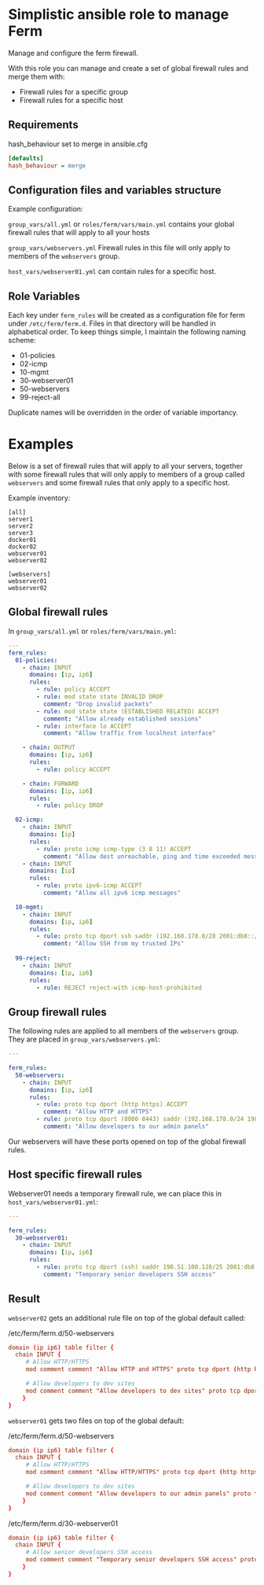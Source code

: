 Simplistic ansible role to manage Ferm
==========

Manage and configure the ferm firewall.

With this role you can manage and create a set of global firewall rules and merge them with:
- Firewall rules for a specific group
- Firewall rules for a specific host


Requirements
------------

hash\_behaviour set to merge in ansible.cfg

```ini
[defaults]
hash_behaviour = merge
```


Configuration files and variables structure
-------------------------------------------


Example configuration:

`group_vars/all.yml` or `roles/ferm/vars/main.yml` contains your global firewall rules that will apply to all your hosts
  
`group_vars/webservers.yml` Firewall rules in this file will only apply to members of the `webservers` group.
  
`host_vars/webserver01.yml` can contain rules for a specific host.


Role Variables
--------------
Each key under `ferm_rules` will be created as a configuration file for ferm under `/etc/ferm/ferm.d`. Files in that directory will be handled in alphabetical order. To keep things simple, I maintain the following naming scheme:

- 01-policies
- 02-icmp
- 10-mgmt
- 30-webserver01
- 50-webservers
- 99-reject-all

Duplicate names will be overridden in the order of variable importancy.

Examples
========

Below is a set of firewall rules that will apply to all your servers, together with some firewall rules that will only apply to members of a group called `webservers` and some firewall rules that only apply to a specific host.

Example inventory:
```
[all]
server1
server2
server3
docker01
docker02
webserver01
webserver02

[webservers]
webserver01
webserver02
```

Global firewall rules
---------------------

In `group_vars/all.yml` or `roles/ferm/vars/main.yml`:
```yaml
---
ferm_rules:
  01-policies:
    - chain: INPUT
      domains: [ip, ip6]
      rules:
        - rule: policy ACCEPT
        - rule: mod state state INVALID DROP
          comment: "Drop invalid packets"
        - rule: mod state state (ESTABLISHED RELATED) ACCEPT
          comment: "Allow already established sessions"
        - rule: interface lo ACCEPT
          comment: "Allow traffic from localhost interface"

    - chain: OUTPUT
      domains: [ip, ip6]
      rules:
        - rule: policy ACCEPT

    - chain: FORWARD
      domains: [ip, ip6]
      rules:
        - rule: policy DROP

  02-icmp:
    - chain: INPUT
      domains: [ip]
      rules:
        - rule: proto icmp icmp-type (3 8 11) ACCEPT
          comment: "Allow dest unreachable, ping and time exceeded messages"
    - chain: INPUT
      domains: [ip]
      rules:
        - rule: proto ipv6-icmp ACCEPT
          comment: "Allow all ipv6 icmp messages"

  10-mgmt:
    - chain: INPUT
      domains: [ip, ip6]
      rules:
        - rule: proto tcp dport ssh saddr (192.168.178.0/28 2001:db8::/64) ACCEPT
          comment: "Allow SSH from my trusted IPs"
          
  99-reject:
    - chain: INPUT
      domains: [ip, ip6]
      rules:
        - rule: REJECT reject-with icmp-host-prohibited
```

Group firewall rules
--------------------

The following rules are applied to all members of the `webservers` group. They are placed in `group_vars/webservers.yml`:
```yaml
---

ferm_rules:
  50-webservers:
    - chain: INPUT
      domains: [ip, ip6]
      rules:
        - rule: proto tcp dport (http https) ACCEPT
          comment: "Allow HTTP and HTTPS"
        - rule: proto tcp dport (8080 8443) saddr (192.168.178.0/24 198.51.100.0/24 2001:db8::/48) ACCEPT
          comment: "Allow developers to our admin panels"
```

Our webservers will have these ports opened on top of the global firewall rules.


Host specific firewall rules
----------------------------

Webserver01 needs a temporary firewall rule, we can place this in `host_vars/webserver01.yml`:
```yaml
---

ferm_rules:
  30-webserver01:
    - chain: INPUT
      domains: [ip, ip6]
      rules:
        - rule: proto tcp dport (ssh) saddr 198.51.100.128/25 2001:db8::beef:/64) ACCEPT
          comment: "Temporary senior developers SSH access"
```


Result
------

`webserver02` gets an additional rule file on top of the global default called:

/etc/ferm/ferm.d/50-webservers
```conf
domain (ip ip6) table filter {
  chain INPUT {
     # Allow HTTP/HTTPS
     mod comment comment "Allow HTTP and HTTPS" proto tcp dport (http https) ACCEPT;

     # Allow developers to dev sites
     mod comment comment "Allow developers to dev sites" proto tcp dport (8080 8443) saddr (192.168.178.0/24 198.51.100.0/24 2001:db8::/48) ACCEPT;
    }
}
```

`webserver01` gets two files on top of the global default:

/etc/ferm/ferm.d/50-webservers
```conf
domain (ip ip6) table filter {
  chain INPUT {
     # Allow HTTP/HTTPS
     mod comment comment "Allow HTTP/HTTPS" proto tcp dport (http https) ACCEPT;

     # Allow developers to dev sites
     mod comment comment "Allow developers to our admin panels" proto tcp dport (8080 8443) saddr (192.168.178.0/24 198.51.100.0/24 2001:db8::/48) ACCEPT;
    }
}
```

/etc/ferm/ferm.d/30-webserver01
```conf
domain (ip ip6) table filter {
  chain INPUT {
     # Allow senior developers SSH access
     mod comment comment "Temporary senior developers SSH access" proto tcp dport (ssh) saddr (198.51.100.128/25 2001:db8::beef:/64) ACCEPT;
    }
}
```
